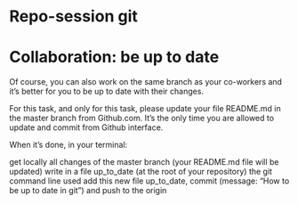 # Repo-session git

# Collaboration: be up to date

Of course, you can also work on the same branch as your co-workers and it’s better for you to be up to date with their changes.

For this task, and only for this task, please update your file README.md in the master branch from Github.com. It’s the only time you are allowed to update and commit from Github interface.

When it’s done, in your terminal:

get locally all changes of the master branch (your README.md file will be updated) write in a file up_to_date (at the root of your repository) the git command line used add this new file up_to_date, commit (message: “How to be up to date in git”) and push to the origin

